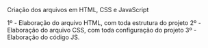 Criação dos arquivos em HTML, CSS e JavaScript

1º - Elaboração do arquivo HTML, com toda estrutura do projeto
2º - Elaboração do arquivo CSS, com toda configuração do projeto
3º - Elaboração do código JS.